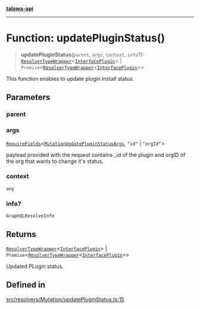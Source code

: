 [**talawa-api**](../../../../README.md)

***

# Function: updatePluginStatus()

> **updatePluginStatus**(`parent`, `args`, `context`, `info`?): [`ResolverTypeWrapper`](../../../../types/generatedGraphQLTypes/type-aliases/ResolverTypeWrapper.md)\<[`InterfacePlugin`](../../../../models/Plugin/interfaces/InterfacePlugin.md)\> \| `Promise`\<[`ResolverTypeWrapper`](../../../../types/generatedGraphQLTypes/type-aliases/ResolverTypeWrapper.md)\<[`InterfacePlugin`](../../../../models/Plugin/interfaces/InterfacePlugin.md)\>\>

This function enables to update plugin install status.

## Parameters

### parent

### args

[`RequireFields`](../../../../types/generatedGraphQLTypes/type-aliases/RequireFields.md)\<[`MutationUpdatePluginStatusArgs`](../../../../types/generatedGraphQLTypes/type-aliases/MutationUpdatePluginStatusArgs.md), `"id"` \| `"orgId"`\>

payload provided with the request contains _id of the plugin and orgID of the org that wants to change it's status.

### context

`any`

### info?

`GraphQLResolveInfo`

## Returns

[`ResolverTypeWrapper`](../../../../types/generatedGraphQLTypes/type-aliases/ResolverTypeWrapper.md)\<[`InterfacePlugin`](../../../../models/Plugin/interfaces/InterfacePlugin.md)\> \| `Promise`\<[`ResolverTypeWrapper`](../../../../types/generatedGraphQLTypes/type-aliases/ResolverTypeWrapper.md)\<[`InterfacePlugin`](../../../../models/Plugin/interfaces/InterfacePlugin.md)\>\>

Updated PLugin status.

## Defined in

[src/resolvers/Mutation/updatePluginStatus.ts:15](https://github.com/Suyash878/talawa-api/blob/b5a9d8b4a1ea678a3d6f5b710b3721f91a3052fc/src/resolvers/Mutation/updatePluginStatus.ts#L15)

